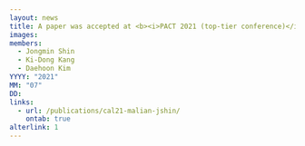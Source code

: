 ```yaml
---
layout: news
title: A paper was accepted at <b><i>PACT 2021 (top-tier conference)</i></b>.
images:
members:
  - Jongmin Shin
  - Ki-Dong Kang
  - Daehoon Kim
YYYY: "2021"
MM: "07"
DD: 
links:
  - url: /publications/cal21-malian-jshin/
    ontab: true
alterlink: 1
---
```

